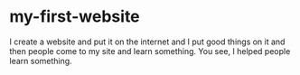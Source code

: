 # my-first-website
I create a website and put it on the internet and I put good things on it and then people come to my site and learn something. You see, I helped people learn something.
